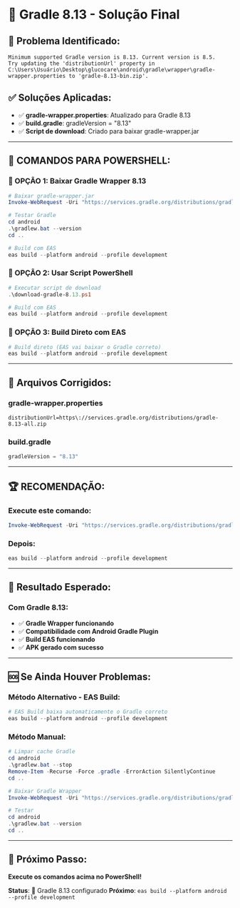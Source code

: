 # 🔧 Gradle 8.13 - Solução Final

## 🚨 **Problema Identificado:**
```
Minimum supported Gradle version is 8.13. Current version is 8.5.
Try updating the 'distributionUrl' property in C:\Users\Usuário\Desktop\glucocare\android\gradle\wrapper\gradle-wrapper.properties to 'gradle-8.13-bin.zip'.
```

## ✅ **Soluções Aplicadas:**
- ✅ **gradle-wrapper.properties**: Atualizado para Gradle 8.13
- ✅ **build.gradle**: gradleVersion = "8.13"
- ✅ **Script de download**: Criado para baixar gradle-wrapper.jar

---

## 🚀 **COMANDOS PARA POWERSHELL:**

### **🎯 OPÇÃO 1: Baixar Gradle Wrapper 8.13**

```powershell
# Baixar gradle-wrapper.jar
Invoke-WebRequest -Uri "https://services.gradle.org/distributions/gradle-8.13-wrapper.jar" -OutFile "android\gradle\wrapper\gradle-wrapper.jar" -UseBasicParsing

# Testar Gradle
cd android
.\gradlew.bat --version
cd ..

# Build com EAS
eas build --platform android --profile development
```

### **🎯 OPÇÃO 2: Usar Script PowerShell**

```powershell
# Executar script de download
.\download-gradle-8.13.ps1

# Build com EAS
eas build --platform android --profile development
```

### **🎯 OPÇÃO 3: Build Direto com EAS**

```powershell
# Build direto (EAS vai baixar o Gradle correto)
eas build --platform android --profile development
```

---

## 🔧 **Arquivos Corrigidos:**

### **gradle-wrapper.properties**
```properties
distributionUrl=https\://services.gradle.org/distributions/gradle-8.13-all.zip
```

### **build.gradle**
```gradle
gradleVersion = "8.13"
```

---

## 🏆 **RECOMENDAÇÃO:**

### **Execute este comando:**
```powershell
Invoke-WebRequest -Uri "https://services.gradle.org/distributions/gradle-8.13-wrapper.jar" -OutFile "android\gradle\wrapper\gradle-wrapper.jar" -UseBasicParsing
```

### **Depois:**
```powershell
eas build --platform android --profile development
```

---

## 📱 **Resultado Esperado:**

### **Com Gradle 8.13:**
- ✅ **Gradle Wrapper funcionando**
- ✅ **Compatibilidade com Android Gradle Plugin**
- ✅ **Build EAS funcionando**
- ✅ **APK gerado com sucesso**

---

## 🆘 **Se Ainda Houver Problemas:**

### **Método Alternativo - EAS Build:**
```powershell
# EAS Build baixa automaticamente o Gradle correto
eas build --platform android --profile development
```

### **Método Manual:**
```powershell
# Limpar cache Gradle
cd android
.\gradlew.bat --stop
Remove-Item -Recurse -Force .gradle -ErrorAction SilentlyContinue
cd ..

# Baixar Gradle Wrapper
Invoke-WebRequest -Uri "https://services.gradle.org/distributions/gradle-8.13-wrapper.jar" -OutFile "android\gradle\wrapper\gradle-wrapper.jar" -UseBasicParsing

# Testar
cd android
.\gradlew.bat --version
cd ..
```

---

## 🎯 **Próximo Passo:**

**Execute os comandos acima no PowerShell!**

**Status**: 🔧 Gradle 8.13 configurado
**Próximo**: `eas build --platform android --profile development`
